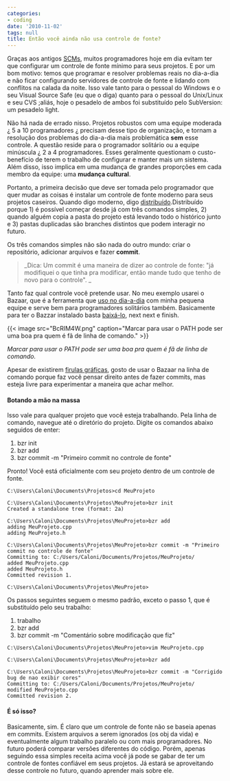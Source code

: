 ```yaml
---
categories:
- coding
date: '2010-11-02'
tags: null
title: Então você ainda não usa controle de fonte?
---
```


Graças aos antigos [SCMs](http://en.wikipedia.org/wiki/Software_configuration_management), muitos programadores hoje em dia evitam ter que configurar um controle de fonte mínimo para seus projetos. E por um bom motivo: temos que programar e resolver problemas reais no dia-a-dia e não ficar configurando servidores de controle de fonte e lidando com conflitos na calada da noite. Isso vale tanto para o pessoal do Windows e o seu Visual Source Safe (eu que o diga) quanto para o pessoal do Unix/Linux e seu CVS ;aliás, hoje o pesadelo de ambos foi substituído pelo SubVersion: um pesadelo light.

Não há nada de errado nisso. Projetos robustos com uma equipe moderada ¿ 5 a 10 programadores ¿ precisam desse tipo de organização, e tornam a resolução dos problemas do dia-a-dia mais problemática **sem** esse controle. A questão reside para o programador solitário ou a equipe minúscula ¿ 2 a 4 programadores. Esses geralmente questionam o custo-benefício de terem o trabalho de configurar e manter mais um sistema. Além disso, isso implica em uma mudança de grandes proporções em cada membro da equipe: uma **mudança cultural**.

Portanto, a primeira decisão que deve ser tomada pelo programador que quer mudar as coisas é instalar um controle de fonte moderno para seus projetos caseiros. Quando digo moderno, digo [distribuído](http://en.wikipedia.org/wiki/Distributed_revision_control).Distribuído porque 1) é possível começar desde já com três comandos simples, 2) quando alguém copia a pasta do projeto está levando todo o histórico junto e 3) pastas duplicadas são branches distintos que podem interagir no futuro.

Os três comandos simples não são nada do outro mundo: criar o repositório, adicionar arquivos e fazer **commit**.

<blockquote>_Dica: Um commit é uma maneira de dizer ao controle de fonte: "já modifiquei o que tinha pra modificar, então mande tudo que tenho de novo para o controle". _</blockquote>

Tanto faz qual controle você pretende usar. No meu exemplo usarei o Bazaar, que é a ferramenta que [uso no dia-a-dia](http://www.caloni.com.br/como-estou-trabalhando-com-o-bazaar) com minha pequena equipe e serve bem para programadores solitários também. Basicamente para ter o Bazzar instalado basta [baixá-lo](http://wiki.bazaar.canonical.com/Download), next next e finish.

{{< image src="BcRIM4W.png" caption="Marcar para usar o PATH pode ser uma boa pra quem é fã de linha de comando." >}}

_Marcar para usar o PATH pode ser uma boa pra quem é fã de linha de comando._

Apesar de existirem [firulas gráficas](http://www.caloni.com.br/bazaar-grafico), gosto de usar o Bazaar na linha de comando porque faz você pensar direito antes de fazer commits, mas esteja livre para experimentar a maneira que achar melhor.

#### Botando a mão na massa

Isso vale para qualquer projeto que você esteja trabalhando. Pela linha de comando, navegue até o diretório do projeto. Digite os comandos abaixo seguidos de enter:

  1. bzr init
  2. bzr add
  3. bzr commit -m "Primeiro commit no controle de fonte"

Pronto! Você está oficialmente com seu projeto dentro de um controle de fonte.

    C:\Users\Caloni\Documents\Projetos>cd MeuProjeto
    
    C:\Users\Caloni\Documents\Projetos\MeuProjeto>bzr init
    Created a standalone tree (format: 2a)
    
    C:\Users\Caloni\Documents\Projetos\MeuProjeto>bzr add
    adding MeuProjeto.cpp
    adding MeuProjeto.h
    
    C:\Users\Caloni\Documents\Projetos\MeuProjeto>bzr commit -m "Primeiro commit no controle de fonte"
    Committing to: C:/Users/Caloni/Documents/Projetos/MeuProjeto/
    added MeuProjeto.cpp
    added MeuProjeto.h
    Committed revision 1.
    
    C:\Users\Caloni\Documents\Projetos\MeuProjeto>

Os passos seguintes seguem o mesmo padrão, exceto o passo 1, que é substituído pelo seu trabalho:

  1. trabalho
  2. bzr add
  3. bzr commit -m "Comentário sobre modificação que fiz"
    
    C:\Users\Caloni\Documents\Projetos\MeuProjeto>vim MeuProjeto.cpp
    
    C:\Users\Caloni\Documents\Projetos\MeuProjeto>bzr add
    
    C:\Users\Caloni\Documents\Projetos\MeuProjeto>bzr commit -m "Corrigido bug de nao exibir cores"
    Committing to: C:/Users/Caloni/Documents/Projetos/MeuProjeto/
    modified MeuProjeto.cpp
    Committed revision 2.

#### É só isso?

Basicamente, sim. É claro que um controle de fonte não se baseia apenas em commits. Existem arquivos a serem ignorados (os obj da vida) e eventualmente algum trabalho paralelo ou com mais programadores. No futuro poderá comparar versões diferentes do código. Porém, apenas seguindo essa simples receita acima você já pode se gabar de ter um controle de fontes confiável em seus projetos. Já estará se aproveitando desse controle no futuro, quando aprender mais sobre ele.

